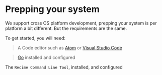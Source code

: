 # Prepping your system

We support cross OS platform development, prepping your system is per platform a bit different. But the requirements are the same.

To get started, you will need:
> A Code editor such as [Atom](https://atom.io/) or [Visual Studio Code](http://code.visualstudio.com/)

> [Go](https://golang.org/) installed and configured

The `Recime Command Line Tool`, installed, and configured

